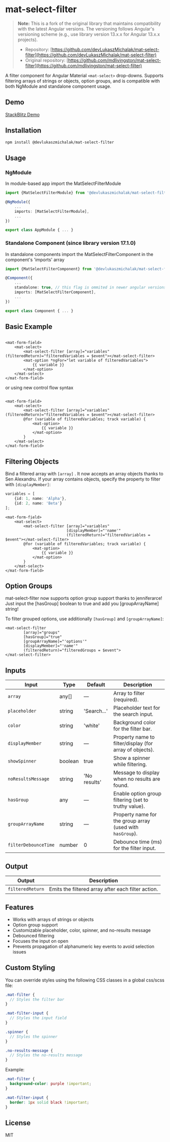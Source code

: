 # mat-select-filter

> **Note:** This is a fork of the original library that maintains compatibility with the latest Angular versions.
> The versioning follows Angular's versioning scheme (e.g., use library version 13.x.x for Angular 13.x.x projects).
> - Repository: [https://github.com/devLukaszMichalak/mat-select-filter](https://github.com/devLukaszMichalak/mat-select-filter)
> - Original repository: [https://github.com/mdlivingston/mat-select-filter](https://github.com/mdlivingston/mat-select-filter)

A filter component for Angular Material `<mat-select>` drop-downs.
Supports filtering arrays of strings or objects, option groups, and is compatible with both NgModule and standalone
component usage.

## Demo

[StackBlitz Demo](https://stackblitz.com/edit/mat-select-filter)

## Installation

```sh
npm install @devlukaszmichalak/mat-select-filter
```

## Usage

### NgModule

In module-based app import the MatSelectFilterModule

```ts
import {MatSelectFilterModule} from '@devlukaszmichalak/mat-select-filter';

@NgModule({
    ...
    imports: [MatSelectFilterModule],
    ...
})

export class AppModule { ... }
```

### Standalone Component (since library version 17.1.0)

In standalone components import the MatSelectFilterComponent in the component's 'imports' array

```ts
import {MatSelectFilterComponent} from '@devlukaszmichalak/mat-select-filter';

@Component({
    ...
    standalone: true, // this flag is ommited in newer angular versions 
    imports: [MatSelectFilterComponent],
    ...
})

export class Component { ... }
```

## Basic Example

```angular2html

<mat-form-field>
    <mat-select>
        <mat-select-filter [array]="variables" (filteredReturn)="filteredVariables = $event"></mat-select-filter>
        <mat-option *ngFor="let variable of filteredVariables">
            {{ variable }}
        </mat-option>
    </mat-select>
</mat-form-field>
```

or using new control flow syntax

```angular181html

<mat-form-field>
    <mat-select>
        <mat-select-filter [array]="variables" (filteredReturn)="filteredVariables = $event"></mat-select-filter>
        @for (variable of filteredVariables; track variable) {
            <mat-option>
                {{ variable }}
            </mat-option>
        }
    </mat-select>
</mat-form-field>
```

## Filtering Objects

Bind a filtered array with `[array]` .
It now accepts an array objects thanks to Sen Alexandru.
If your array contains objects, specify the property to filter with `[displayMember]`:

```ts
variables = [
    {id: 1, name: 'Alpha'},
    {id: 2, name: 'Beta'}
];
```

```angular181html
<mat-form-field>
    <mat-select>
        <mat-select-filter [array]="variables"
                           [displayMember]="'name'"
                           (filteredReturn)="filteredVariables = $event"></mat-select-filter>
        @for (variable of filteredVariables; track variable) {
            <mat-option>
                {{ variable }}
            </mat-option>
        }
    </mat-select>
</mat-form-field>
```

## Option Groups

mat-select-filter now supports option group support thanks to jenniferarce! Just input the [hasGroup] boolean to true and add you [groupArrayName] string!

To filter grouped options, use additionally `[hasGroup]` and `[groupArrayName]`:

```angular181html
<mat-select-filter
        [array]="groups"
        [hasGroup]="true"
        [groupArrayName]="'options'"
        [displayMember]="'name'"
        (filteredReturn)="filteredGroups = $event">
</mat-select-filter>
```

## Inputs

| Input                | Type    | Default      | Description                                               |
|----------------------|---------|--------------|-----------------------------------------------------------|
| `array`              | any[]   | —            | Array to filter (required).                               |
| `placeholder`        | string  | 'Search...'  | Placeholder text for the search input.                    |
| `color`              | string  | 'white'      | Background color for the filter bar.                      |
| `displayMember`      | string  | —            | Property name to filter/display (for array of objects).   |
| `showSpinner`        | boolean | true         | Show a spinner while filtering.                           |
| `noResultsMessage`   | string  | 'No results' | Message to display when no results are found.             |
| `hasGroup`           | any     | —            | Enable option group filtering (set to truthy value).      |
| `groupArrayName`     | string  | —            | Property name for the group array (used with `hasGroup`). |
| `filterDebounceTime` | number  | 0            | Debounce time (ms) for the filter input.                  |

## Output

| Output           | Description                                        |
|------------------|----------------------------------------------------|
| `filteredReturn` | Emits the filtered array after each filter action. |

## Features

- Works with arrays of strings or objects
- Option group support
- Customizable placeholder, color, spinner, and no-results message
- Debounced filtering
- Focuses the input on open
- Prevents propagation of alphanumeric key events to avoid selection issues

## Custom Styling

You can override styles using the following CSS classes in a global css/scss file:

```scss
.mat-filter {
  // Styles the filter bar
}

.mat-filter-input {
  // Styles the input field
}

.spinner {
  // Styles the spinner
}

.no-results-message {
  // Styles the no-results message
}
```

Example:

```scss
.mat-filter {
  background-color: purple !important;
}

.mat-filter-input {
  border: 1px solid black !important;
}
```

## License

MIT
